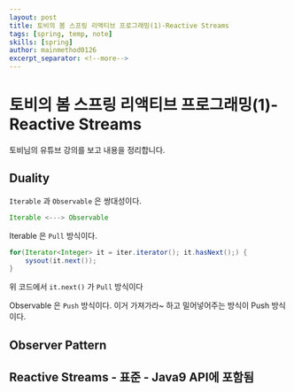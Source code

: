 ```yaml
---
layout: post
title: 토비의 봄 스프링 리액티브 프로그래밍(1)-Reactive Streams
tags: [spring, temp, note]
skills: [spring]
author: mainmethod0126
excerpt_separator: <!--more-->
---
```


# 토비의 봄 스프링 리액티브 프로그래밍(1)-Reactive Streams

토비님의 유튜브 강의를 보고 내용을 정리합니다.

<!--more-->

## Duality
`Iterable` 과 `Observable` 은 쌍대성이다.

```java
Iterable <---> Observable
```

Iterable 은 `Pull` 방식이다.

```java
for(Iterator<Integer> it = iter.iterator(); it.hasNext();) {
    sysout(it.next());
}
```

위 코드에서 `it.next()` 가 `Pull` 방식이다

Observable 은 `Push` 방식이다.
이거 가져가라~ 하고 밀어넣어주는 방식이 Push 방식이다.



## Observer Pattern





## Reactive Streams - 표준 - Java9 API에 포함됨